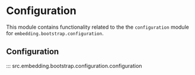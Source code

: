# Configuration

This module contains functionality related to the the `configuration` module for `embedding.bootstrap.configuration`.

## Configuration

::: src.embedding.bootstrap.configuration.configuration

